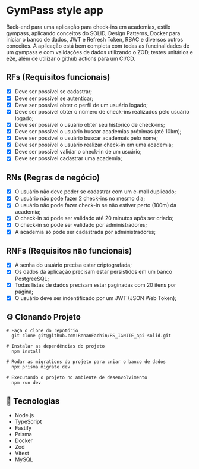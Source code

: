 # GymPass style app

Back-end para uma aplicação para check-ins em academias, estilo gympass, aplicando conceitos do SOLID, Design Patterns, Docker para iniciar o banco de dados, JWT e Refresh Token, RBAC e diversos outros conceitos. A aplicação está bem completa com todas as funcinalidades de um gympass e com validações de dados utilizando o ZOD, testes unitários e e2e, além de utilizar o github actions para um CI/CD.

## RFs (Requisitos funcionais)

- [x] Deve ser possível se cadastrar;
- [x] Deve ser possível se autenticar;
- [x] Deve ser possível obter o perfil de um usuário logado;
- [x] Deve ser possível obter o número de check-ins realizados pelo usuário logado;
- [x] Deve ser possível o usuário obter seu histórico de check-ins;
- [x] Deve ser possível o usuário buscar academias próximas (até 10km);
- [x] Deve ser possível o usuário buscar academais pelo nome;
- [x] Deve ser possível o usuário realizar check-in em uma academia;
- [x] Deve ser possível validar o check-in de um usuário;
- [x] Deve ser possível cadastrar uma academia;

## RNs (Regras de negócio)

- [x] O usuário não deve poder se cadastrar com um e-mail duplicado;
- [x] O usuário não pode fazer 2 check-ins no mesmo dia;
- [x] O usuário não pode fazer check-in se não estiver perto (100m) da academia;
- [x] O check-in só pode ser validado até 20 minutos após ser criado;
- [x] O check-in só pode ser validado por administradores;
- [x] A academia só pode ser cadastrada por administradores;

## RNFs (Requisitos não funcionais)

- [x] A senha do usuário precisa estar criptografada;
- [x] Os dados da aplicação precisam estar persistidos em um banco PostgreeSQL;
- [x] Todas listas de dados precisam estar paginadas com 20 itens por página;
- [x] O usuário deve ser indentificado por um JWT (JSON Web Token);

## ⚙ Clonando Projeto

```
# Faça o clone do repotório
  git clone git@github.com:RenanFachin/RS_IGNITE_api-solid.git

# Instalar as dependências do projeto
  npm install

# Rodar as migrations do projeto para criar o banco de dados
  npx prisma migrate dev

# Executando o projeto no ambiente de desenvolvimento
  npm run dev
```

## 🚀 Tecnologias

- Node.js
- TypeScript
- Fastify
- Prisma
- Docker
- Zod
- Vitest
- MySQL
